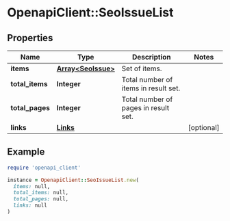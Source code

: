 # OpenapiClient::SeoIssueList

## Properties

| Name | Type | Description | Notes |
| ---- | ---- | ----------- | ----- |
| **items** | [**Array&lt;SeoIssue&gt;**](SeoIssue.md) | Set of items. |  |
| **total_items** | **Integer** | Total number of items in result set. |  |
| **total_pages** | **Integer** | Total number of pages in result set. |  |
| **links** | [**Links**](Links.md) |  | [optional] |

## Example

```ruby
require 'openapi_client'

instance = OpenapiClient::SeoIssueList.new(
  items: null,
  total_items: null,
  total_pages: null,
  links: null
)
```


